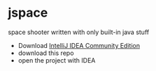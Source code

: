 # jspace
space shooter written with only built-in java stuff

- Download [IntelliJ IDEA Community Edition](https://www.jetbrains.com/idea/download/#section=mac)
- download this repo
- open the project with IDEA
